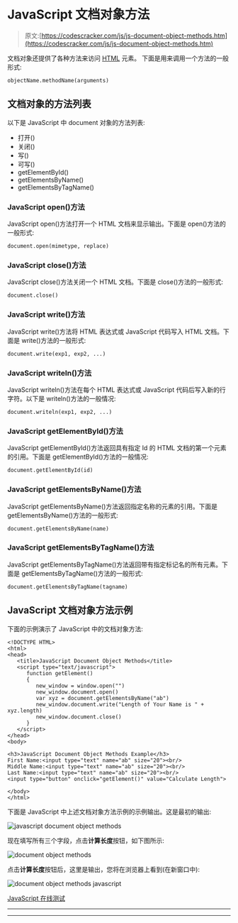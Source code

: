 # JavaScript 文档对象方法

> 原文:[https://codescracker.com/js/js-document-object-methods.htm](https://codescracker.com/js/js-document-object-methods.htm)

文档对象还提供了各种方法来访问 [HTML](/html/index.htm) 元素。 下面是用来调用一个方法的一般形式:

```
objectName.methodName(arguments)
```

## 文档对象的方法列表

以下是 JavaScript 中 document 对象的方法列表:

*   打开()
*   关闭()
*   写()
*   可写()
*   getElementById()
*   getElementsByName()
*   getElementsByTagName()

### JavaScript open()方法

JavaScript open()方法打开一个 HTML 文档来显示输出。下面是 open()方法的一般形式:

```
document.open(mimetype, replace)
```

### JavaScript close()方法

JavaScript close()方法关闭一个 HTML 文档。下面是 close()方法的一般形式:

```
document.close()
```

### JavaScript write()方法

JavaScript write()方法将 HTML 表达式或 JavaScript 代码写入 HTML 文档。下面是 write()方法的一般形式:

```
document.write(exp1, exp2, ...)
```

### JavaScript writeln()方法

JavaScript writeln()方法在每个 HTML 表达式或 JavaScript 代码后写入新的行字符。以下是 writeln()方法的一般情况:

```
document.writeln(exp1, exp2, ...)
```

### JavaScript getElementById()方法

JavaScript getElementById()方法返回具有指定 Id 的 HTML 文档的第一个元素的引用。下面是 getElementById()方法的一般情况:

```
document.getElementById(id)
```

### JavaScript getElementsByName()方法

JavaScript getElementsByName()方法返回指定名称的元素的引用。下面是 getElementsByName()方法的一般形式:

```
document.getElementsByName(name)
```

### JavaScript getElementsByTagName()方法

JavaScript getElementsByTagName()方法返回带有指定标记名的所有元素。下面是 getElementsByTagName()方法的一般形式:

```
document.getElementsByTagName(tagname)
```

## JavaScript 文档对象方法示例

下面的示例演示了 JavaScript 中的文档对象方法:

```
<!DOCTYPE HTML>
<html>
<head>
   <title>JavaScript Document Object Methods</title>
   <script type="text/javascript">
      function getElement()
      {
         new_window = window.open("")
         new_window.document.open()
         var xyz = document.getElementsByName("ab")
         new_window.document.write("Length of Your Name is " + xyz.length)
         new_window.document.close()
      }
   </script>
</head>
<body>

<h3>JavaScript Document Object Methods Example</h3>
First Name:<input type="text" name="ab" size="20"><br/>
Middle Name:<input type="text" name="ab" size="20"><br/>
Last Name:<input type="text" name="ab" size="20"><br/>
<input type="button" onclick="getElement()" value="Calculate Length">

</body>
</html>
```

下面是 JavaScript 中上述文档对象方法示例的示例输出。这是最初的输出:

![javascript document object methods](../Images/e72c6c5c31192bfe57d47ae7093892c4.png)

现在填写所有三个字段，点击**计算长度**按钮，如下图所示:

![document object methods](../Images/0cffc0a851368fd4acc7813ad08fde46.png)

点击**计算长度**按钮后，这里是输出，您将在浏览器上看到(在新窗口中):

![document object methods javascript](../Images/5afc26a29423a1302fd6990706d5462d.png)

[JavaScript 在线测试](/exam/showtest.php?subid=6)

* * *

* * *